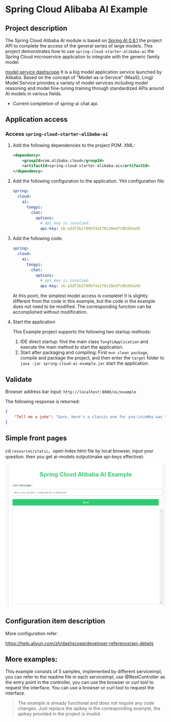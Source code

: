 # Spring Cloud Alibaba AI Example

## Project description

The Spring Cloud Alibaba AI module is based on [Spring AI 0.8.1](https://docs.spring.io/spring-ai/reference/0.8-SNAPSHOT/index.html) the project API to complete the access of the general series of large models. This project demonstrates how to use `spring-cloud-starter-alibaba-ai` the Spring Cloud microservice application to integrate with the generic family model.

[model service dashscope](https://help.aliyun.com/zh/dashscope/) It is a big model application service launched by Alibaba. Based on the concept of "Model-as-a-Service" (MaaS), Lingji Model Service provides a variety of model services including model reasoning and model fine-tuning training through standardized APIs around AI models in various fields.

- Current completion of spring-ai chat api.

## Application access

### Access `spring-cloud-starter-alibaba-ai`

1. Add the following dependencies to the project POM. XML:

   ```xml
   <dependency>
       <groupId>com.alibaba.cloud</groupId>
       <artifactId>spring-cloud-starter-alibaba-ai</artifactId>
   </dependency>
   ```

2. Add the following configuration to the application. Yml configuration file:

   ```yml
   spring:
     cloud:
       ai:
         tongyi:
           chat:
             options:
               # api_key is invalied.
               api-key: sk-a3d73b1709bf4a178c28ed7c8b3b5a45
   ```

3. Add the following code:

   ```yml
   spring:
     cloud:
       ai:
         tongyi:
           chat:
             options:
               # api_key is invalied.
               api-key: sk-a3d73b1709bf4a178c28ed7c8b3b5a45
   ```

   At this point, the simplest model access is complete! It is slightly different from the code in this example, but the code in the example does not need to be modified. The corresponding function can be accomplished without modification.

4. Start the application

   This Example project supports the following two startup methods:

   1. IDE direct startup: find the main class `TongYiApplication` and execute the main method to start the application.
   2. Start after packaging and compiling: First `mvn clean package`, compile and package the project, and then enter the `target` folder to `java -jar spring-cloud-ai-example.jar` start the application.

## Validate

Browser address bar input: `http://localhost:8080/ai/example`

The following response is returned:


```json
{
    "Tell me a joke": "Sure, here's a classic one for you:\n\nWhy was the math book sad?\n\nBecause it had too many problems.\n\nI hope that made you smile! If you're looking for more, just let me know."
}
```

## Simple front pages 

cd `resources/static`，open index.html file by local browser, input your question. then you get ai-models output(make api-keys effective):

![ai-example](./images/sca-ai-example-front.gif)

## Configuration item description

More configuration refer:

https://help.aliyun.com/zh/dashscope/developer-reference/api-details

## More examples:

This example consists of 5 samples, implemented by different serviceimpl, you can refer to the readme file in each serviceimpl, use @RestController as the entry point in the controller, you can use the browser or curl tool to request the interface. You can use a browser or curl tool to request the interface.

> The example is already functional and does not require any code changes. Just replace the apikey in the corresponding example, the apikey provided in the project is invalid.
